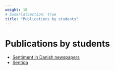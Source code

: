 ```yaml
---
weight: 10
# bookFlatSection: true
title: "Publications by students"
---
```


# Publications by students

- [Sentiment in Danish newspapers](https://scholar.google.com/scholar_url?url=https://tidsskrift.dk/lwo/article/download/96014/144867&hl=en&sa=T&oi=gsb-ggp&ct=res&cd=0&d=2279512725675791152&ei=3tOyXsmsGoKjmAHUgZog&scisig=AAGBfm202bfEtQXNMRBMZYZXlJ328XpNUw)
- [Sentida](https://tidsskrift.dk/lwo/article/view/115711)

